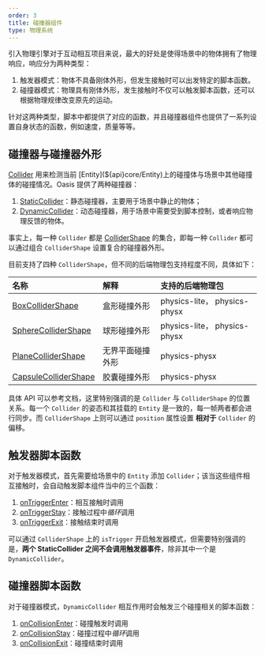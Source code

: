 ```yaml
---
order: 3
title: 碰撞器组件 
type: 物理系统
---
```


引入物理引擎对于互动相互项目来说，最大的好处是使得场景中的物体拥有了物理响应，响应分为两种类型：

1. 触发器模式：物体不具备刚体外形，但发生接触时可以出发特定的脚本函数。
2. 碰撞器模式：物理具有刚体外形，发生接触时不仅可以触发脚本函数，还可以根据物理规律改变原先的运动。

针对这两种类型，脚本中都提供了对应的函数，并且碰撞器组件也提供了一系列设置自身状态的函数，例如速度，质量等等。

## 碰撞器与碰撞器外形

[Collider](${api}core/Collider) 用来检测当前 [Entity](${api}core/Entity)上的碰撞体与场景中其他碰撞体的碰撞情况。Oasis 提供了两种碰撞器：

1. [StaticCollider](${api}core/StaticCollider)：静态碰撞器，主要用于场景中静止的物体；
2. [DynamicCollider](${api}core/DynamicCollider)：动态碰撞器，用于场景中需要受到脚本控制，或者响应物理反馈的物体。

事实上，每一种 `Collider` 都是 [ColliderShape](${api}core/ColliderShape) 的集合，即每一种 `Collider` 都可以通过组合 `ColliderShape` 设置复合的碰撞器外形。

目前支持了四种 `ColliderShape`，但不同的后端物理包支持程度不同，具体如下：

| 名称 | 解释       | 支持的后端物理包                    |
| :--- |:---------|:----------------------------|
| [BoxColliderShape](${api}core/BoxColliderShape) | 盒形碰撞外形   | physics-lite， physics-physx |
| [SphereColliderShape](${api}core/SphereColliderShape) | 球形碰撞外形   | physics-lite， physics-physx |
| [PlaneColliderShape](${api}core/PlaneColliderShape) | 无界平面碰撞外形 | physics-physx               |
| [CapsuleColliderShape](${api}core/CapsuleColliderShape) | 胶囊碰撞外形   | physics-physx               |

具体 API 可以参考文档，这里特别强调的是 `Collider` 与 `ColliderShape` 的位置关系。每一个 `Collider` 的姿态和其挂载的 `Entity` 是一致的，每一帧两者都会进行同步。而 `ColliderShape`
上则可以通过 `position` 属性设置 **相对于** `Collider` 的偏移。

## 触发器脚本函数

对于触发器模式，首先需要给场景中的 `Entity` 添加 `Collider`；该当这些组件相互接触时，会自动触发脚本组件当中的三个函数：

1. [onTriggerEnter](${docs}script-cn#ontriggerenter)：相互接触时调用
2. [onTriggerStay](${docs}script-cn#ontriggerstay)：接触过程中*循环*调用
3. [onTriggerExit](${docs}script-cn#ontriggerexit)：接触结束时调用

可以通过 `ColliderShape` 上的 `isTrigger` 开启触发器模式，但需要特别强调的是，**两个 StaticCollider 之间不会调用触发器事件**，除非其中一个是 `DynamicCollider`。

## 碰撞器脚本函数

对于碰撞器模式，`DynamicCollider` 相互作用时会触发三个碰撞相关的脚本函数：
1. [onCollisionEnter](${docs}script-cn#oncollisionenter)：碰撞触发时调用
2. [onCollisionStay](${docs}script-cn#oncollisionstay)：碰撞过程中*循环*调用
3. [onCollisionExit](${docs}script-cn#oncollisionexit)：碰撞结束时调用
